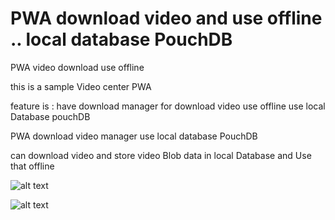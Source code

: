 # PWA download video and use offline .. local database PouchDB
PWA video download use offline 

this is a sample Video center PWA 

feature is :
have download manager for download video 
use offline use local Database pouchDB 

PWA download video manager use local database PouchDB

can download video and store video Blob data in local Database and Use that offline

![alt text](https://github.com/mohammadnazari110/pwa_offline_video_download/blob/master/screenShot/1.png)

![alt text](https://github.com/mohammadnazari110/pwa_offline_video_download/blob/master/screenShot/2.png)

